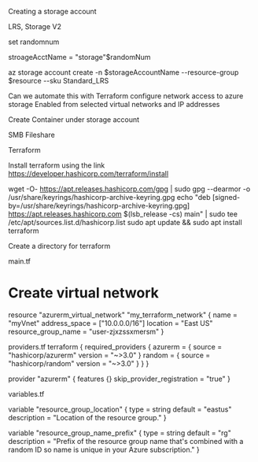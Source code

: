 Creating a storage account

  LRS, Storage V2 

set randomnum

stroageAcctName = "storage"$randomNum

az storage account create -n $storageAccountName --resource-group $resource --sku Standard_LRS

Can we automate this with Terraform
configure network access to azure storage
  Enabled from selected virtual networks and IP addresses


Create Container under storage account

SMB Fileshare


Terraform


Install terraform using the link https://developer.hashicorp.com/terraform/install

  wget -O- https://apt.releases.hashicorp.com/gpg | sudo gpg --dearmor -o /usr/share/keyrings/hashicorp-archive-keyring.gpg
echo "deb [signed-by=/usr/share/keyrings/hashicorp-archive-keyring.gpg] https://apt.releases.hashicorp.com $(lsb_release -cs) main" |   sudo tee /etc/apt/sources.list.d/hashicorp.list
 sudo apt update && sudo apt install terraform

Create a directory for terraform

main.tf

# Create virtual network
resource "azurerm_virtual_network" "my_terraform_network" {
  name                = "myVnet"
  address_space       = ["10.0.0.0/16"]
  location            = "East US"
  resource_group_name = "user-zjxzssxmersm"
}


providers.tf
terraform {
  required_providers {
    azurerm = {
      source  = "hashicorp/azurerm"
      version = "~>3.0"
    }
    random = {
      source  = "hashicorp/random"
      version = "~>3.0"
    }
  }
}

provider "azurerm" {
  features {}
  skip_provider_registration = "true"
}


variables.tf

variable "resource_group_location" {
  type        = string
  default     = "eastus"
  description = "Location of the resource group."
}

variable "resource_group_name_prefix" {
  type        = string
  default     = "rg"
  description = "Prefix of the resource group name that's combined with a random ID so name is unique in your Azure subscription."
}

